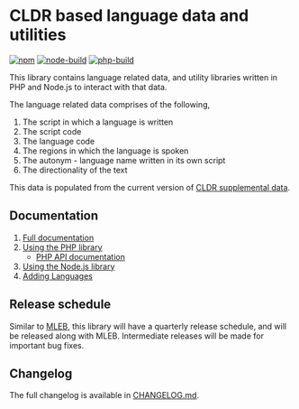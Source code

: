 # CLDR based language data and utilities

[![npm][npm]][npm-url]
[![node-build][node-build]][node-build-url]
[![php-build][php-build]][php-build-url]

This library contains language related data, and utility libraries written in PHP and Node.js to
interact with that data.

The language related data comprises of the following,

1. The script in which a language is written
2. The script code
3. The language code
4. The regions in which the language is spoken
5. The autonym - language name written in its own script
6. The directionality of the text

This data is populated from the current version of
[CLDR supplemental data](http://unicode.org/repos/cldr/trunk/common/supplemental/supplementalData.xml).

## Documentation

1. [Full documentation](https://language-data.readthedocs.io/en/latest/index.html)
2. [Using the PHP library](https://language-data.readthedocs.io/en/latest/index.html#using-the-php-library)
   * [PHP API documentation](https://language-data.readthedocs.io/en/latest/api/languageutil.html)
3. [Using the Node.js library](https://language-data.readthedocs.io/en/latest/index.html#using-the-node-js-library)
4. [Adding Languages](https://language-data.readthedocs.io/en/latest/user/adding_new_language.html)

[npm]: https://img.shields.io/npm/v/@wikimedia/language-data.svg
[npm-url]: https://npmjs.com/package/@wikimedia/language-data
[node-build]: https://github.com/wikimedia/language-data/workflows/Node.js%20build/badge.svg
[node-build-url]: https://github.com/wikimedia/language-data/actions?query=workflow%3A%22Node.js+build%22
[php-build]: https://github.com/wikimedia/language-data/workflows/PHP%20build/badge.svg
[php-build-url]: https://github.com/wikimedia/language-data/actions?query=workflow%3A%22PHP+build%22

## Release schedule
Similar to [MLEB](https://www.mediawiki.org/wiki/MediaWiki_Language_Extension_Bundle), this library
will have a quarterly release schedule, and will be released along with MLEB. Intermediate releases
will be made for important bug fixes.

## Changelog
The full changelog is available in [CHANGELOG.md](https://github.com/wikimedia/language-data/blob/master/CHANGELOG.md).
